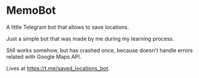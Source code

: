 # MemoBot
A little Telegram bot that allows to save locations.

Just a simple bot that was made by me during my learning process.

Still works somehow, but has crashed once, because doesn't handle errors related with Google Maps API.

Lives at https://t.me/saved_locations_bot.
